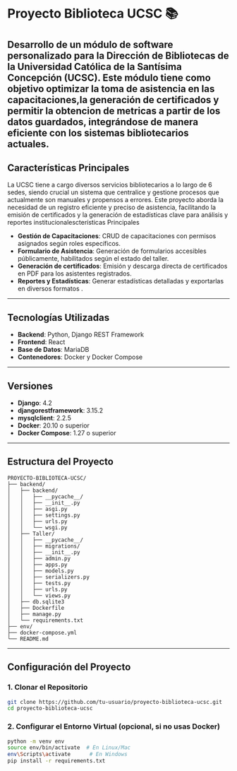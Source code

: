 # Proyecto Biblioteca UCSC 📚

Desarrollo de un módulo de software personalizado para la Dirección de Bibliotecas de la Universidad Católica de la Santísima Concepción (UCSC). Este módulo tiene como objetivo optimizar la toma de asistencia en las capacitaciones,la generación de certificados y permitir la obtencion de metricas a partir de los datos guardados, integrándose de manera eficiente con los sistemas bibliotecarios actuales.
---

## Características Principales
La UCSC tiene a cargo diversos servicios bibliotecarios a lo largo de 6 sedes, siendo crucial un sistema que centralice y gestione procesos que actualmente son manuales y propensos a errores. Este proyecto aborda la necesidad de un registro eficiente y preciso de asistencia, facilitando la emisión de certificados y la generación de estadísticas clave para análisis y reportes institucionalescterísticas Principales

- **Gestión de Capacitaciones**: CRUD de capacitaciones con permisos asignados según roles específicos.
- **Formulario de Asistencia**: Generación de formularios accesibles públicamente, habilitados según el estado del taller.
- **Generación de certificados**: Emisión y descarga directa de certificados en PDF para los asistentes registrados.
- **Reportes y Estadísticas**: Generar estadísticas detalladas y exportarlas en diversos formatos .

---

## Tecnologías Utilizadas

- **Backend**: Python, Django REST Framework
- **Frontend**: React
- **Base de Datos**: MariaDB 
- **Contenedores**: Docker y Docker Compose

---

## Versiones
- **Django**: 4.2
- **djangorestframework**: 3.15.2
- **mysqlclient**: 2.2.5
- **Docker**: 20.10 o superior
- **Docker Compose**: 1.27 o superior


---

## Estructura del Proyecto
```plaintext
PROYECTO-BIBLIOTECA-UCSC/
├── backend/
│   ├── backend/
│   │   ├── __pycache__/
│   │   ├── __init__.py
│   │   ├── asgi.py
│   │   ├── settings.py
│   │   ├── urls.py
│   │   └── wsgi.py
│   ├── Taller/
│   │   ├── __pycache__/
│   │   ├── migrations/
│   │   ├── __init__.py
│   │   ├── admin.py
│   │   ├── apps.py
│   │   ├── models.py
│   │   ├── serializers.py
│   │   ├── tests.py
│   │   ├── urls.py
│   │   └── views.py
│   ├── db.sqlite3
│   ├── Dockerfile
│   ├── manage.py
│   └── requirements.txt
├── env/
├── docker-compose.yml
└── README.md
```

---

## Configuración del Proyecto

### 1. Clonar el Repositorio
```bash
git clone https://github.com/tu-usuario/proyecto-biblioteca-ucsc.git
cd proyecto-biblioteca-ucsc
```

### 2. Configurar el Entorno Virtual (opcional, si no usas Docker)
```bash
python -m venv env
source env/bin/activate  # En Linux/Mac
env\Scripts\activate      # En Windows
pip install -r requirements.txt
```
